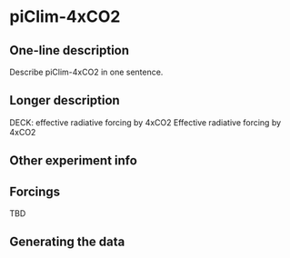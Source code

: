 <!--- This file contains a number of sections -->
<!--- They are bounded by comments like this -->
<!--- Do not edit these sections by hand -->
<!--- Start title -->
# piClim-4xCO2
<!--- End title -->

## One-line description

<!--- Start one-line-description -->
Describe piClim-4xCO2 in one sentence.
<!--- End one-line-description -->

## Longer description

<!--- Start longer-description -->
DECK: effective radiative forcing by 4xCO2
 Effective radiative forcing by 4xCO2
<!--- End longer-description -->

## Other experiment info

<!--- Start other-experiment-info -->
<!--- End other-experiment-info -->

## Forcings

<!--- Start forcings -->
TBD
<!--- End forcings -->

## Generating the data

<!--- TODO: auto-generate this -->
